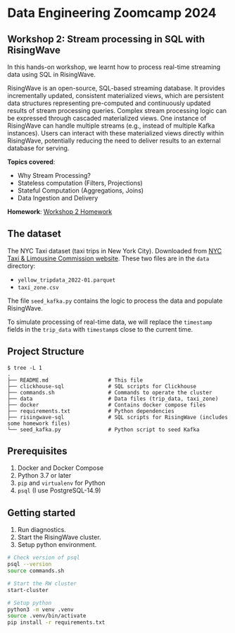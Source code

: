 
# Data Engineering Zoomcamp 2024

## Workshop 2: Stream processing in SQL with RisingWave

In this hands-on workshop, we learnt how to process real-time streaming data using SQL in RisingWave. 

RisingWave is an open-source, SQL-based streaming database. It provides incrementally updated, consistent materialized views, which are persistent data structures representing pre-computed and continuously updated results of stream processing queries. Complex stream processing logic can be expressed through cascaded materialized views. One instance of RisingWave can handle multiple streams (e.g., instead of multiple Kafka instances). Users can interact with these materialized views directly within RisingWave, potentially reducing the need to deliver results to an external database for serving.

**Topics covered**:

- Why Stream Processing?
- Stateless computation (Filters, Projections)
- Stateful Computation (Aggregations, Joins)
- Data Ingestion and Delivery

**Homework**: [Workshop 2 Homework](homework_ws2.md)

## The dataset

The NYC Taxi dataset (taxi trips in New York City). Downloaded from [NYC Taxi & Limousine Commission website](https://www1.nyc.gov/site/tlc/about/tlc-trip-record-data.page).
These two files are in the `data` directory:
- `yellow_tripdata_2022-01.parquet`
- `taxi_zone.csv`

The file `seed_kafka.py` contains the logic to process the data and populate RisingWave.

To simulate processing of real-time data, we will replace the `timestamp` fields in the `trip_data` with `timestamp`s close to the current time.

## Project Structure

```plaintext
$ tree -L 1
.
├── README.md                   # This file
├── clickhouse-sql              # SQL scripts for Clickhouse
├── commands.sh                 # Commands to operate the cluster
├── data                        # Data files (trip_data, taxi_zone)
├── docker                      # Contains docker compose files
├── requirements.txt            # Python dependencies
├── risingwave-sql              # SQL scripts for RisingWave (includes some homework files)
└── seed_kafka.py               # Python script to seed Kafka
```

## Prerequisites

1. Docker and Docker Compose
2. Python 3.7 or later
3. `pip` and `virtualenv` for Python
4. `psql` (I use PostgreSQL-14.9)


## Getting started

1. Run diagnostics.
2. Start the RisingWave cluster.
3. Setup python environment.

```bash
# Check version of psql
psql --version
source commands.sh

# Start the RW cluster
start-cluster

# Setup python
python3 -m venv .venv
source .venv/bin/activate
pip install -r requirements.txt
```
